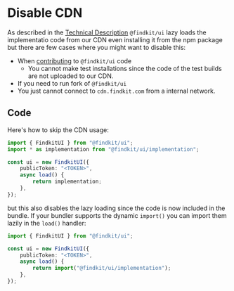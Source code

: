 # Disable CDN

As described in the [Technical Description](/ui/tech) `@findkit/ui` lazy loads
the implementatio code from our CDN even installing it from the npm package but
there are few cases where you might want to disable this:

- When [contributing](https://github.com/findkit/findkit/tree/main/packages/ui#readme) to `@findkit/ui` code
  - You cannot make test installations since the code of the test builds are
    not uploaded to our CDN.
- If you need to run fork of `@findkit/ui`
- You just cannot connect to `cdn.findkit.com` from a internal network.

## Code

Here's how to skip the CDN usage:

```ts
import { FindkitUI } from "@findkit/ui";
import * as implementation from "@findkit/ui/implementation";

const ui = new FindkitUI({
	publicToken: "<TOKEN>",
	async load() {
		return implementation;
	},
});
```

but this also disables the lazy loading since the code is now included in the
bundle. If your bundler supports the dynamic `import()` you can import them
lazily in the `load()` handler:

```ts
import { FindkitUI } from "@findkit/ui";

const ui = new FindkitUI({
	publicToken: "<TOKEN>",
	async load() {
		return import("@findkit/ui/implementation");
	},
});
```
